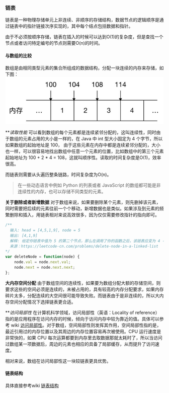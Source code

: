 ### 链表
链表是一种物理存储单元上非连续、非顺序的存储结构，数据节点的逻辑顺序是通过链表中的指针链接次序实现的，其中每个结点包括数据和指针。

由于不必须按顺序存储，链表在插入的时候可以达到O(1)的复杂度，但是查找一个节点或者访问特定编号的节点则需要O(n)的时间。

#### 与数组的比较
数组是由相同类型元素的集合所组成的数据结构，分配一块连续的内存来存储，如下图：
![array-storage](./../../../assets/data-structrue/linked-list/array-storage.jpg)

***读取性能*
可以看到数组的每个元素都是连续紧邻分配的，这叫连续性，同时由于数组的元素占用的大小是一样的，在 Java 中 int 型大小固定为 4 个字节，所以如果数组的起始地址是 100， 由于这些元素在内存中都是连续紧邻分配的，大小也一样，可以很容易地找出数组中任意一个元素的位置，比如数组中的第三个元素起始地址为 100 + 2 * 4 = 108，这就叫顺序性。读取的时间复杂度是O(1)，效率很高。

而链表则需要从头遍历整条链路，时间复杂度为O(n)。

> 在一些动态语言中例如 Python 的列表或者 JavaScript 的数组都可能是非连续性的内存，也可以存储不同类型的元素。

**关于删除或者新增数据**
对于数组来说，如果要删除某个元素，则先删掉该元素，同时需要把后续的元素往前一个个移动，新增数据也是类似。如果涉及到元素的频繁删除和插入，用链表相对来说高效很多，因为仅仅需要修改指针的指向即可。
```js
/** 
  输入: head = [4,5,1,9], node = 5
  输出: [4,1,9]
  解释: 给定你链表中值为 5 的第二个节点，那么在调用了你的函数之后，该链表应变为 4 -> 1 -> 9.
  来源：https://leetcode-cn.com/problems/delete-node-in-a-linked-list
*/
var deleteNode = function(node) {
    node.val = node.next.val;
    node.next = node.next.next;
};
```

**大内存空间分配**
由于数组空间的连续性，如果要为数组分配大额的存储空间，则要求这些的空间必须是连续的，未被占用的，具有较高的内存分配要求，如果内存碎片太多，分配连续的大空间很可能导致失败。而链表由于是非连续的，所以大内存空间分配情况下选择链表更合适。

***访问局部性*
在计算机科学领域，访问局部性（英语：Locality of reference）指的是应用程序在访问内存的时候，倾向于访问内存中较为靠近的值。具体可以参考 wiki [访问局部性](https://zh.wikipedia.org/wiki/%E8%AE%BF%E9%97%AE%E5%B1%80%E9%83%A8%E6%80%A7)。对于数组，空间局部性则发挥其作用，空间局部性指的是，最近引用过的内存位置以及其周边的内存位置容易再次被使用。CPU 运行速度是非常快的，如果 CPU 每次运算都要到内存里去取数据那就太耗时了，所以当访问过数组某一项数据后，周边的元素也相应的具备了局部缓存，从而提升了访问速度。

相对来说，数组在访问局部性这一块较链表更具优势。

#### 链表结构
具体直接参考wiki [链表结构](https://zh.wikipedia.org/wiki/%E9%93%BE%E8%A1%A8)

